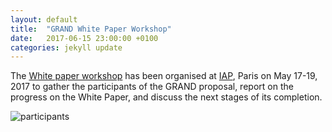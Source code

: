 ```yaml
---
layout: default
title:  "GRAND White Paper Workshop"
date:   2017-06-15 23:00:00 +0100
categories: jekyll update
---
```


The [White paper workshop][1] has been organised at [IAP][2], Paris on May
17-19, 2017 to gather the participants of the GRAND proposal, report on the
progress on the White Paper, and discuss the next stages of its completion.

![participants](https://indico.in2p3.fr/event/14413/picture/8.jpeg)

[1]: https://indico.in2p3.fr/event/14413/
[2]: http://www.iap.fr/?langue=en
